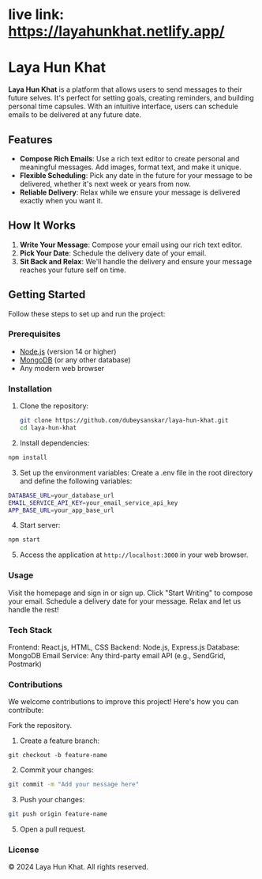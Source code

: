 # live link: https://layahunkhat.netlify.app/

# Laya Hun Khat

**Laya Hun Khat** is a platform that allows users to send messages to their future selves. It's perfect for setting goals, creating reminders, and building personal time capsules. With an intuitive interface, users can schedule emails to be delivered at any future date.

## Features

- **Compose Rich Emails**: Use a rich text editor to create personal and meaningful messages. Add images, format text, and make it unique.
- **Flexible Scheduling**: Pick any date in the future for your message to be delivered, whether it's next week or years from now.
- **Reliable Delivery**: Relax while we ensure your message is delivered exactly when you want it.

## How It Works

1. **Write Your Message**: Compose your email using our rich text editor.
2. **Pick Your Date**: Schedule the delivery date of your email.
3. **Sit Back and Relax**: We'll handle the delivery and ensure your message reaches your future self on time.

## Getting Started

Follow these steps to set up and run the project:

### Prerequisites

- [Node.js](https://nodejs.org/) (version 14 or higher)
- [MongoDB](https://www.mongodb.com/) (or any other database)
- Any modern web browser

### Installation

1. Clone the repository:
   ```bash
   git clone https://github.com/dubeysanskar/laya-hun-khat.git
   cd laya-hun-khat
   
2. Install dependencies:
```bash
npm install
```

3. Set up the environment variables:
Create a .env file in the root directory and define the following variables:
```bash
DATABASE_URL=your_database_url
EMAIL_SERVICE_API_KEY=your_email_service_api_key
APP_BASE_URL=your_app_base_url
```
4. Start server:
```bash
npm start
```
5. Access the application at ```http://localhost:3000``` in your web browser.

### Usage
Visit the homepage and sign in or sign up.
Click "Start Writing" to compose your email.
Schedule a delivery date for your message.
Relax and let us handle the rest!

### Tech Stack
Frontend: React.js, HTML, CSS
Backend: Node.js, Express.js
Database: MongoDB
Email Service: Any third-party email API (e.g., SendGrid, Postmark)


### Contributions
We welcome contributions to improve this project! Here's how you can contribute:

Fork the repository.
1. Create a feature branch:
```
git checkout -b feature-name
```
2. Commit your changes:
```bash
git commit -m "Add your message here"
```
3. Push your changes:
```bash
git push origin feature-name
```
5. Open a pull request.

### License
© 2024 Laya Hun Khat. All rights reserved.
